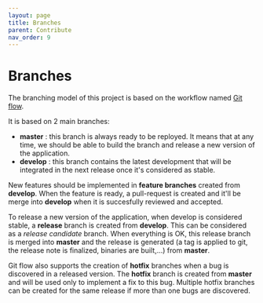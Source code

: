 ```yaml
---
layout: page
title: Branches
parent: Contribute
nav_order: 9
---
```


# Branches
The branching model of this project is based on the workflow named [Git flow](https://nvie.com/posts/a-successful-git-branching-model/).

It is based on 2 main branches:
 - **master** : this branch is always ready to be reployed. It means that at any time, we should be able to build the branch and release a new version of the application.
 - **develop** : this branch contains the latest development that will be integrated in the next release once it's considered as stable.

New features should be implemented in **feature branches** created from **develop**. When the feature is ready, a pull-request is created and it'll be merge into **develop** when it is succesfully reviewed and accepted.

To release a new version of the application, when develop is considered stable, a **release** branch is created from **develop**. This can be considered as a *release candidate* branch. When everything is OK, this release branch is merged into **master** and the release is generated (a tag is applied to git, the release note is finalized, binaries are built,...) from **master**.

Git flow also supports the creation of **hotfix** branches when a bug is discovered in a released version. The **hotfix** branch is created from **master** and will be used only to implement a fix to this bug. Multiple hotfix branches can be created for the same release if more than one bugs are discovered.
